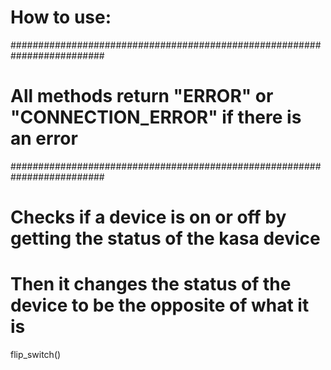 # How to use:

#########################################################################
# All methods return "ERROR" or "CONNECTION_ERROR" if there is an error #
#########################################################################

# Checks if a device is on or off by getting the status of the kasa device
# Then it changes the status of the device to be the opposite of what it is 
flip_switch()